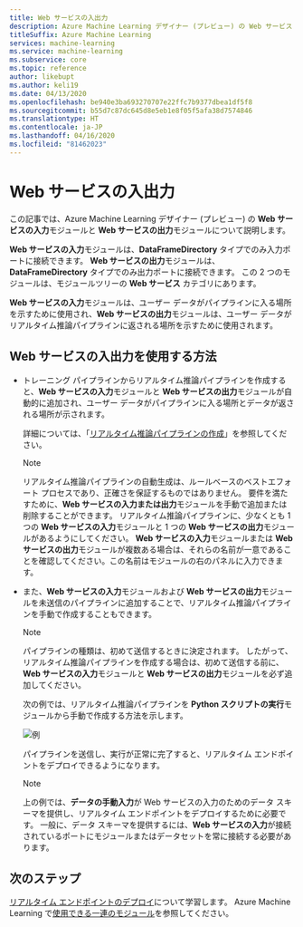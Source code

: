 ```yaml
---
title: Web サービスの入出力
description: Azure Machine Learning デザイナー (プレビュー) の Web サービス モジュールについて説明します
titleSuffix: Azure Machine Learning
services: machine-learning
ms.service: machine-learning
ms.subservice: core
ms.topic: reference
author: likebupt
ms.author: keli19
ms.date: 04/13/2020
ms.openlocfilehash: be940e3ba693270707e22ffc7b9377dbea1df5f8
ms.sourcegitcommit: b55d7c87dc645d8e5eb1e8f05f5afa38d7574846
ms.translationtype: HT
ms.contentlocale: ja-JP
ms.lasthandoff: 04/16/2020
ms.locfileid: "81462023"
---
```

# <a name="web-service-inputoutput"></a>Web サービスの入出力

この記事では、Azure Machine Learning デザイナー (プレビュー) の **Web サービスの入力**モジュールと **Web サービスの出力**モジュールについて説明します。

**Web サービスの入力**モジュールは、**DataFrameDirectory** タイプでのみ入力ポートに接続できます。 **Web サービスの出力**モジュールは、**DataFrameDirectory** タイプでのみ出力ポートに接続できます。 この 2 つのモジュールは、モジュールツリーの **Web サービス** カテゴリにあります。 

**Web サービスの入力**モジュールは、ユーザー データがパイプラインに入る場所を示すために使用され、**Web サービスの出力**モジュールは、ユーザー データがリアルタイム推論パイプラインに返される場所を示すために使用されます。

## <a name="how-to-use-web-service-inputoutput"></a>Web サービスの入出力を使用する方法

- トレーニング パイプラインからリアルタイム推論パイプラインを作成すると、**Web サービスの入力**モジュールと **Web サービスの出力**モジュールが自動的に追加され、ユーザー データがパイプラインに入る場所とデータが返される場所が示されます。 

    詳細については、「[リアルタイム推論パイプラインの作成](https://docs.microsoft.com/azure/machine-learning/tutorial-designer-automobile-price-deploy#create-a-real-time-inference-pipeline)」を参照してください。

    > [!NOTE]
    > リアルタイム推論パイプラインの自動生成は、ルールベースのベストエフォート プロセスであり、正確さを保証するものではありません。 要件を満たすために、**Web サービスの入力または出力**モジュールを手動で追加または削除することができます。 リアルタイム推論パイプラインに、少なくとも 1 つの **Web サービスの入力**モジュールと 1 つの **Web サービスの出力**モジュールがあるようにしてください。 **Web サービスの入力**モジュールまたは **Web サービスの出力**モジュールが複数ある場合は、それらの名前が一意であることを確認してください。この名前はモジュールの右のパネルに入力できます。

- また、**Web サービスの入力**モジュールおよび **Web サービスの出力**モジュールを未送信のパイプラインに追加することで、リアルタイム推論パイプラインを手動で作成することもできます。

    > [!NOTE]
    >  パイプラインの種類は、初めて送信するときに決定されます。 したがって、リアルタイム推論パイプラインを作成する場合は、初めて送信する前に、**Web サービスの入力**モジュールと **Web サービスの出力**モジュールを必ず追加してください。

   次の例では、リアルタイム推論パイプラインを **Python スクリプトの実行**モジュールから手動で作成する方法を示します。 

   ![例](media/module/web-service-input-output-example.png)
   
   パイプラインを送信し、実行が正常に完了すると、リアルタイム エンドポイントをデプロイできるようになります。
   
   > [!NOTE]
   >  上の例では、**データの手動入力**が Web サービスの入力のためのデータ スキーマを提供し、リアルタイム エンドポイントをデプロイするために必要です。 一般に、データ スキーマを提供するには、**Web サービスの入力**が接続されているポートにモジュールまたはデータセットを常に接続する必要があります。
   
## <a name="next-steps"></a>次のステップ
[リアルタイム エンドポイントのデプロイ](https://docs.microsoft.com/azure/machine-learning/tutorial-designer-automobile-price-deploy#deploy-the-real-time-endpoint)について学習します。
Azure Machine Learning で[使用できる一連のモジュール](module-reference.md)を参照してください。